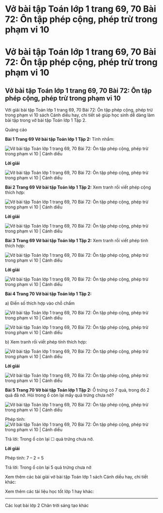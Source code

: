 # Vở bài tập Toán lớp 1 trang 69, 70 Bài 72: Ôn tập phép cộng, phép trừ trong phạm vi 10

# Vở bài tập Toán lớp 1 trang 69, 70 Bài 72: Ôn tập phép cộng, phép trừ trong phạm vi 10

## Vở bài tập Toán lớp 1 trang 69, 70 Bài 72: Ôn tập phép cộng, phép trừ trong phạm vi 10

Với giải bài tập Toán lớp 1 trang 69, 70 Bài 72: Ôn tập phép cộng, phép trừ trong phạm vi 10 sách Cánh diều hay, chi tiết sẽ giúp học sinh dễ dàng làm bài tập trong vở bài tập Toán lớp 1 Tập 2.

Quảng cáo

**Bài 1 Trang 69 Vở bài tập Toán lớp 1 Tập 2:** Tính nhẩm: 

![Vở bài tập Toán lớp 1 trang 69, 70 Bài 72: Ôn tập phép cộng, phép trừ trong phạm vi 10 | Cánh diều](https://www.vietjack.com/vbt-toan-1-cd/images/bai-72-on-tap-phep-cong-phep-tru-trong-pham-vi.PNG)

**Lời giải**

![Vở bài tập Toán lớp 1 trang 69, 70 Bài 72: Ôn tập phép cộng, phép trừ trong phạm vi 10 | Cánh diều](https://www.vietjack.com/vbt-toan-1-cd/images/bai-72-on-tap-phep-cong-phep-tru-trong-pham-vi-1.PNG)

**Bài 2 Trang 69 Vở bài tập Toán lớp 1 Tập 2:** Xem tranh rồi viết phép cộng thích hợp: 

![Vở bài tập Toán lớp 1 trang 69, 70 Bài 72: Ôn tập phép cộng, phép trừ trong phạm vi 10 | Cánh diều](https://www.vietjack.com/vbt-toan-1-cd/images/bai-72-on-tap-phep-cong-phep-tru-trong-pham-vi-2.PNG)

**Lời giải**

![Vở bài tập Toán lớp 1 trang 69, 70 Bài 72: Ôn tập phép cộng, phép trừ trong phạm vi 10 | Cánh diều](https://www.vietjack.com/vbt-toan-1-cd/images/bai-72-on-tap-phep-cong-phep-tru-trong-pham-vi-3.PNG)

**Bài 3 Trang 69 Vở bài tập Toán lớp 1 Tập 2:** Xem tranh rồi viết phép tính thích hợp: 

![Vở bài tập Toán lớp 1 trang 69, 70 Bài 72: Ôn tập phép cộng, phép trừ trong phạm vi 10 | Cánh diều](https://www.vietjack.com/vbt-toan-1-cd/images/bai-72-on-tap-phep-cong-phep-tru-trong-pham-vi-4.PNG)

**Lời giải**

![Vở bài tập Toán lớp 1 trang 69, 70 Bài 72: Ôn tập phép cộng, phép trừ trong phạm vi 10 | Cánh diều](https://www.vietjack.com/vbt-toan-1-cd/images/bai-72-on-tap-phep-cong-phep-tru-trong-pham-vi-5.PNG)

**Bài 4 Trang 70 Vở bài tập Toán lớp 1 Tập 2:**

a) Điền số thích hợp vào chỗ chấm

![Vở bài tập Toán lớp 1 trang 69, 70 Bài 72: Ôn tập phép cộng, phép trừ trong phạm vi 10 | Cánh diều](https://www.vietjack.com/vbt-toan-1-cd/images/bai-72-on-tap-phep-cong-phep-tru-trong-pham-vi-6.PNG)

![Vở bài tập Toán lớp 1 trang 69, 70 Bài 72: Ôn tập phép cộng, phép trừ trong phạm vi 10 | Cánh diều](https://www.vietjack.com/vbt-toan-1-cd/images/bai-72-on-tap-phep-cong-phep-tru-trong-pham-vi-8.PNG)

b) Xem tranh rồi viết phép tính thích hợp:

![Vở bài tập Toán lớp 1 trang 69, 70 Bài 72: Ôn tập phép cộng, phép trừ trong phạm vi 10 | Cánh diều](https://www.vietjack.com/vbt-toan-1-cd/images/bai-72-on-tap-phep-cong-phep-tru-trong-pham-vi-7.PNG)

**Lời giải**

![Vở bài tập Toán lớp 1 trang 69, 70 Bài 72: Ôn tập phép cộng, phép trừ trong phạm vi 10 | Cánh diều](https://www.vietjack.com/vbt-toan-1-cd/images/bai-72-on-tap-phep-cong-phep-tru-trong-pham-vi-9.PNG)

**Bài 5 Trang 70 Vở bài tập Toán lớp 1 Tập 2:** Ổ trứng có 7 quả, trong đó 2 quả đã nở. Hỏi trong ổ còn lại mấy quả trứng chưa nở? 

![Vở bài tập Toán lớp 1 trang 69, 70 Bài 72: Ôn tập phép cộng, phép trừ trong phạm vi 10 | Cánh diều](https://www.vietjack.com/vbt-toan-1-cd/images/bai-72-on-tap-phep-cong-phep-tru-trong-pham-vi-a.PNG)

Phép tính: ![Vở bài tập Toán lớp 1 trang 69, 70 Bài 72: Ôn tập phép cộng, phép trừ trong phạm vi 10 | Cánh diều](https://www.vietjack.com/vbt-toan-1-cd/images/bai-72-on-tap-phep-cong-phep-tru-trong-pham-vi-b.PNG)

Trả lời: Trong ổ còn lại ☐ quả trứng chưa nở.

**Lời giải**

Phép tính: 7 – 2 = 5 

Trả lời: Trong ổ còn lại 5 quả trứng chưa nở

Xem thêm các bài giải vở bài tập Toán lớp 1 sách Cánh diều hay, chi tiết khác:

Xem thêm các tài liệu học tốt lớp 1 hay khác:

* * *

Các loạt bài lớp 2 Chân trời sáng tạo khác
